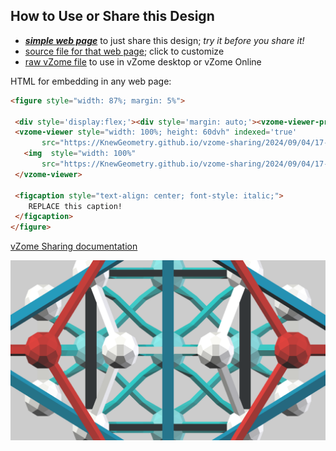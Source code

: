 
## How to Use or Share this Design

 - [***simple web page***](<https://KnewGeometry.github.io/vzome-sharing/2024/09/04/17-10-09-CosmicMind™-Beginner-Kit/>) to just share this design; *try it before you share it!*
 - [source file for that web page](<https://github.com/KnewGeometry/vzome-sharing/edit/main/2024/09/04/17-10-09-CosmicMind™-Beginner-Kit/index.md>); click to customize
 - [raw vZome file](<https://raw.githubusercontent.com/KnewGeometry/vzome-sharing/main/2024/09/04/17-10-09-CosmicMind™-Beginner-Kit/CosmicMind™-Beginner-Kit.vZome>) to use in vZome desktop or vZome Online
 
 HTML for embedding in any web page:
 ```html
<figure style="width: 87%; margin: 5%">
  
  <div style='display:flex;'><div style='margin: auto;'><vzome-viewer-previous load-camera='true' label='prev step'></vzome-viewer-previous><vzome-viewer-next load-camera='true' label='next step'></vzome-viewer-next></div></div>
  <vzome-viewer style="width: 100%; height: 60dvh" indexed='true'
        src="https://KnewGeometry.github.io/vzome-sharing/2024/09/04/17-10-09-CosmicMind™-Beginner-Kit/CosmicMind™-Beginner-Kit.vZome" >
    <img  style="width: 100%"
        src="https://KnewGeometry.github.io/vzome-sharing/2024/09/04/17-10-09-CosmicMind™-Beginner-Kit/CosmicMind™-Beginner-Kit.png" >
  </vzome-viewer>

  <figcaption style="text-align: center; font-style: italic;">
     REPLACE this caption!
  </figcaption>
</figure>

 ```

[vZome Sharing documentation](https://vzome.github.io/vzome/sharing.html#how-it-works)

![Image](<CosmicMind™-Beginner-Kit.png>)

